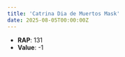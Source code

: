 ```yaml
---
title: 'Catrina Dia de Muertos Mask'
date: 2025-08-05T00:00:00Z
---
```

- **RAP**: 131
- **Value**: -1
